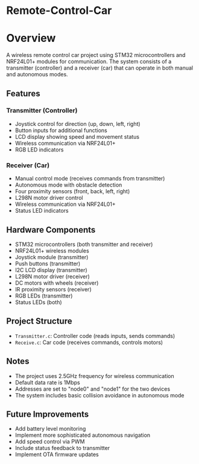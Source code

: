 # Remote-Control-Car
# Overview
A wireless remote control car project using STM32 microcontrollers and NRF24L01+ modules for communication. The system consists of a transmitter (controller) and a receiver (car) that can operate in both manual and autonomous modes.

## Features

### Transmitter (Controller)
- Joystick control for direction (up, down, left, right)
- Button inputs for additional functions
- LCD display showing speed and movement status
- Wireless communication via NRF24L01+
- RGB LED indicators

### Receiver (Car)
- Manual control mode (receives commands from transmitter)
- Autonomous mode with obstacle detection
- Four proximity sensors (front, back, left, right)
- L298N motor driver control
- Wireless communication via NRF24L01+
- Status LED indicators

## Hardware Components
- STM32 microcontrollers (both transmitter and receiver)
- NRF24L01+ wireless modules
- Joystick module (transmitter)
- Push buttons (transmitter)
- I2C LCD display (transmitter)
- L298N motor driver (receiver)
- DC motors with wheels (receiver)
- IR proximity sensors (receiver)
- RGB LEDs (transmitter)
- Status LEDs (both)

## Project Structure
- `Transmitter.c`: Controller code (reads inputs, sends commands)
- `Receive.c`: Car code (receives commands, controls motors)

## Notes
- The project uses 2.5GHz frequency for wireless communication
- Default data rate is 1Mbps
- Addresses are set to "node0" and "node1" for the two devices
- The system includes basic collision avoidance in autonomous mode

## Future Improvements
- Add battery level monitoring
- Implement more sophisticated autonomous navigation
- Add speed control via PWM
- Include status feedback to transmitter
- Implement OTA firmware updates
